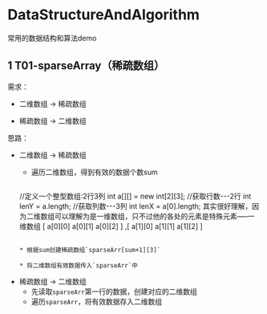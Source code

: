 # DataStructureAndAlgorithm
常用的数据结构和算法demo

## 1 T01-sparseArray（稀疏数组）

需求：

* 二维数组 -> 稀疏数组

* 稀疏数组 -> 二维数组 

思路：

* 二维数组 -> 稀疏数组
  * 遍历二维数组，得到有效的数据个数sum
  
    ~~~java
  //定义一个整型数组:2行3列
    int a[][] = new int[2][3];
    //获取行数---2行
    int lenY = a.length;
    //获取列数---3列
    int lenX = a[0].length;
    其实很好理解，因为二维数组可以理解为是一维数组，只不过他的各处的元素是特殊元素—–一维数组
    [ a[0][0] a[0][1] a[0][2] ]  ,[ a[1][0] a[1][1] a[1][2] ]
    ~~~
  
  * 根据sum创建稀疏数组`sparseArr[sum+1][3]`
  
  * 将二维数组有效数据传入`sparseArr`中
  
* 稀疏数组 -> 二维数组 
  * 先读取`sparseArr`第一行的数据，创建对应的二维数组
  * 遍历`sparseArr`，将有效数据存入二维数组